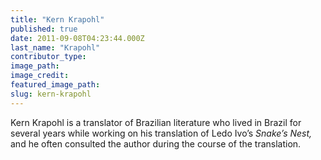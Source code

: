 ```yaml
---
title: "Kern Krapohl"
published: true
date: 2011-09-08T04:23:44.000Z
last_name: "Krapohl"
contributor_type:
image_path:
image_credit:
featured_image_path:
slug: kern-krapohl
---
```


Kern Krapohl is a translator of Brazilian literature who lived in Brazil for several years while working on his translation of Ledo Ivo’s _Snake’s Nest,_ and he often consulted the author during the course of the translation.

